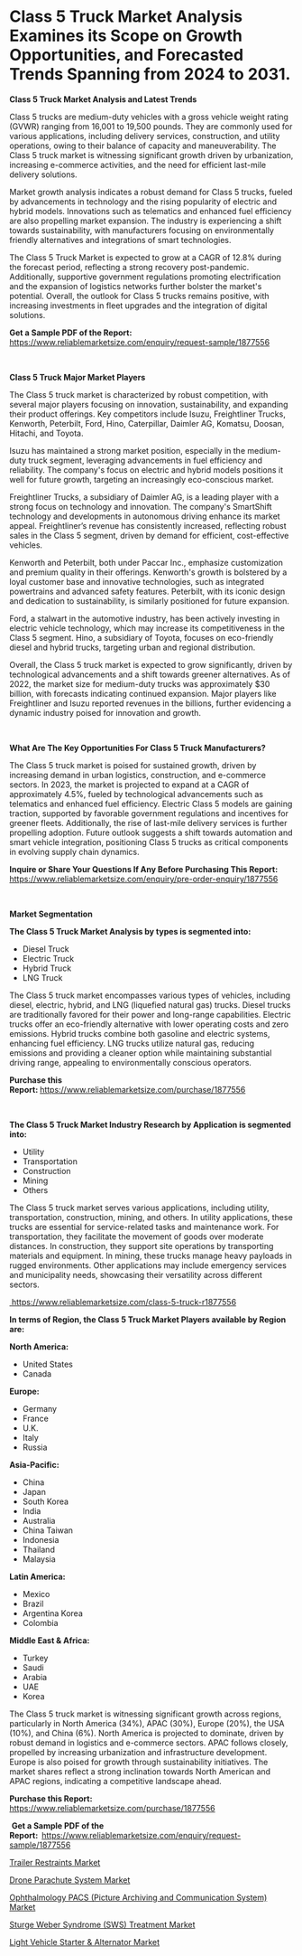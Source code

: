 <p><h1>Class 5 Truck Market Analysis Examines its Scope on Growth Opportunities, and Forecasted Trends Spanning from 2024 to 2031.</h1></p><p><strong>Class 5 Truck Market Analysis and Latest Trends</strong></p>
<p><p>Class 5 trucks are medium-duty vehicles with a gross vehicle weight rating (GVWR) ranging from 16,001 to 19,500 pounds. They are commonly used for various applications, including delivery services, construction, and utility operations, owing to their balance of capacity and maneuverability. The Class 5 truck market is witnessing significant growth driven by urbanization, increasing e-commerce activities, and the need for efficient last-mile delivery solutions.</p><p>Market growth analysis indicates a robust demand for Class 5 trucks, fueled by advancements in technology and the rising popularity of electric and hybrid models. Innovations such as telematics and enhanced fuel efficiency are also propelling market expansion. The industry is experiencing a shift towards sustainability, with manufacturers focusing on environmentally friendly alternatives and integrations of smart technologies.</p><p>The Class 5 Truck Market is expected to grow at a CAGR of 12.8% during the forecast period, reflecting a strong recovery post-pandemic. Additionally, supportive government regulations promoting electrification and the expansion of logistics networks further bolster the market's potential. Overall, the outlook for Class 5 trucks remains positive, with increasing investments in fleet upgrades and the integration of digital solutions.</p></p>
<p><strong>Get a Sample PDF of the Report:&nbsp;</strong> <a href="https://www.reliablemarketsize.com/enquiry/request-sample/1877556?utm_campaign=1105&utm_medium=2&utm_source=Github&utm_content=ia&utm_term=03112024&utm_id=class-5-truck">https://www.reliablemarketsize.com/enquiry/request-sample/1877556</a></p>
<p>&nbsp;</p>
<p><strong>Class 5 Truck Major Market Players</strong></p>
<p><p>The Class 5 truck market is characterized by robust competition, with several major players focusing on innovation, sustainability, and expanding their product offerings. Key competitors include Isuzu, Freightliner Trucks, Kenworth, Peterbilt, Ford, Hino, Caterpillar, Daimler AG, Komatsu, Doosan, Hitachi, and Toyota.</p><p>Isuzu has maintained a strong market position, especially in the medium-duty truck segment, leveraging advancements in fuel efficiency and reliability. The company's focus on electric and hybrid models positions it well for future growth, targeting an increasingly eco-conscious market.</p><p>Freightliner Trucks, a subsidiary of Daimler AG, is a leading player with a strong focus on technology and innovation. The company's SmartShift technology and developments in autonomous driving enhance its market appeal. Freightliner’s revenue has consistently increased, reflecting robust sales in the Class 5 segment, driven by demand for efficient, cost-effective vehicles.</p><p>Kenworth and Peterbilt, both under Paccar Inc., emphasize customization and premium quality in their offerings. Kenworth's growth is bolstered by a loyal customer base and innovative technologies, such as integrated powertrains and advanced safety features. Peterbilt, with its iconic design and dedication to sustainability, is similarly positioned for future expansion.</p><p>Ford, a stalwart in the automotive industry, has been actively investing in electric vehicle technology, which may increase its competitiveness in the Class 5 segment. Hino, a subsidiary of Toyota, focuses on eco-friendly diesel and hybrid trucks, targeting urban and regional distribution.</p><p>Overall, the Class 5 truck market is expected to grow significantly, driven by technological advancements and a shift towards greener alternatives. As of 2022, the market size for medium-duty trucks was approximately $30 billion, with forecasts indicating continued expansion. Major players like Freightliner and Isuzu reported revenues in the billions, further evidencing a dynamic industry poised for innovation and growth.</p></p>
<p>&nbsp;</p>
<p><strong>What Are The Key Opportunities For Class 5 Truck Manufacturers?</strong></p>
<p><p>The Class 5 truck market is poised for sustained growth, driven by increasing demand in urban logistics, construction, and e-commerce sectors. In 2023, the market is projected to expand at a CAGR of approximately 4.5%, fueled by technological advancements such as telematics and enhanced fuel efficiency. Electric Class 5 models are gaining traction, supported by favorable government regulations and incentives for greener fleets. Additionally, the rise of last-mile delivery services is further propelling adoption. Future outlook suggests a shift towards automation and smart vehicle integration, positioning Class 5 trucks as critical components in evolving supply chain dynamics.</p></p>
<p><strong>Inquire or Share Your Questions If Any Before Purchasing This Report:</strong> <a href="https://www.reliablemarketsize.com/enquiry/pre-order-enquiry/1877556?utm_campaign=1105&utm_medium=2&utm_source=Github&utm_content=ia&utm_term=03112024&utm_id=class-5-truck">https://www.reliablemarketsize.com/enquiry/pre-order-enquiry/1877556</a></p>
<p>&nbsp;</p>
<p><strong>Market Segmentation</strong></p>
<p><strong>The Class 5 Truck Market Analysis by types is segmented into:</strong></p>
<p><ul><li>Diesel Truck</li><li>Electric Truck</li><li>Hybrid Truck</li><li>LNG Truck</li></ul></p>
<p><p>The Class 5 truck market encompasses various types of vehicles, including diesel, electric, hybrid, and LNG (liquefied natural gas) trucks. Diesel trucks are traditionally favored for their power and long-range capabilities. Electric trucks offer an eco-friendly alternative with lower operating costs and zero emissions. Hybrid trucks combine both gasoline and electric systems, enhancing fuel efficiency. LNG trucks utilize natural gas, reducing emissions and providing a cleaner option while maintaining substantial driving range, appealing to environmentally conscious operators.</p></p>
<p><strong>Purchase this Report:&nbsp;</strong><a href="https://www.reliablemarketsize.com/purchase/1877556?utm_campaign=1105&utm_medium=2&utm_source=Github&utm_content=ia&utm_term=03112024&utm_id=class-5-truck">https://www.reliablemarketsize.com/purchase/1877556</a></p>
<p>&nbsp;</p>
<p><strong>The Class 5 Truck Market Industry Research by Application is segmented into:</strong></p>
<p><ul><li>Utility</li><li>Transportation</li><li>Construction</li><li>Mining</li><li>Others</li></ul></p>
<p><p>The Class 5 truck market serves various applications, including utility, transportation, construction, mining, and others. In utility applications, these trucks are essential for service-related tasks and maintenance work. For transportation, they facilitate the movement of goods over moderate distances. In construction, they support site operations by transporting materials and equipment. In mining, these trucks manage heavy payloads in rugged environments. Other applications may include emergency services and municipality needs, showcasing their versatility across different sectors.</p></p>
<p><a href="https://www.reliablemarketsize.com/class-5-truck-r1877556?utm_campaign=1105&utm_medium=2&utm_source=Github&utm_content=ia&utm_term=03112024&utm_id=class-5-truck">&nbsp;https://www.reliablemarketsize.com/class-5-truck-r1877556</a></p>
<p><strong>In terms of Region, the Class 5 Truck Market Players available by Region are:</strong></p>
<p>
    <p> <strong> North America: </strong>
        <ul>
            <li>United States</li>
            <li>Canada</li>
        </ul>
        </p> 
    <p> <strong> Europe: </strong>
        <ul>
            <li>Germany</li>
            <li>France</li>
            <li>U.K.</li>
            <li>Italy</li>
            <li>Russia</li>
        </ul>
        </p> 
    <p> <strong> Asia-Pacific: </strong>
        <ul>
            <li>China</li>
            <li>Japan</li>
            <li>South Korea</li>
            <li>India</li>
            <li>Australia</li>
            <li>China Taiwan</li>
            <li>Indonesia</li>
            <li>Thailand</li>
            <li>Malaysia</li>
        </ul>
        </p> 
    <p> <strong> Latin America: </strong>
        <ul>
            <li>Mexico</li>
            <li>Brazil</li>
            <li>Argentina Korea</li>
            <li>Colombia</li>
        </ul>
        </p> 
    <p> <strong> Middle East & Africa: </strong>
        <ul>
            <li>Turkey</li>
            <li>Saudi</li>
            <li>Arabia</li>
            <li>UAE</li>
            <li>Korea</li>
        </ul>
    </p>
    </p>
<p><p>The Class 5 truck market is witnessing significant growth across regions, particularly in North America (34%), APAC (30%), Europe (20%), the USA (10%), and China (6%). North America is projected to dominate, driven by robust demand in logistics and e-commerce sectors. APAC follows closely, propelled by increasing urbanization and infrastructure development. Europe is also poised for growth through sustainability initiatives. The market shares reflect a strong inclination towards North American and APAC regions, indicating a competitive landscape ahead.</p></p>
<p><strong>Purchase this Report: </strong><a href="https://www.reliablemarketsize.com/purchase/1877556?utm_campaign=1105&utm_medium=2&utm_source=Github&utm_content=ia&utm_term=03112024&utm_id=class-5-truck">https://www.reliablemarketsize.com/purchase/1877556</a></p>
<p>&nbsp;<strong>Get a Sample PDF of the Report:&nbsp;&nbsp;</strong><a href="https://www.reliablemarketsize.com/enquiry/request-sample/1877556?utm_campaign=1105&utm_medium=2&utm_source=Github&utm_content=ia&utm_term=03112024&utm_id=class-5-truck">https://www.reliablemarketsize.com/enquiry/request-sample/1877556</a></p>
<p><strong></strong></p>
<p><p><a href="https://github.com/raymederonmot/Market-Research-Report-List-1/blob/main/trailer-restraints-market.md?utm_campaign=1105&utm_medium=2&utm_source=Github&utm_content=ia&utm_term=03112024&utm_id=class-5-truck">Trailer Restraints Market</a></p><p><a href="https://github.com/caetlinivcar/Market-Research-Report-List-1/blob/main/drone-parachute-system-market.md?utm_campaign=1105&utm_medium=2&utm_source=Github&utm_content=ia&utm_term=03112024&utm_id=class-5-truck">Drone Parachute System Market</a></p><p><a href="https://issuu.com/reportprime-2/docs/ophthalmology-pacs-picture-archivin_9d3cf44223ca56?utm_campaign=1105&utm_medium=2&utm_source=Github&utm_content=ia&utm_term=03112024&utm_id=class-5-truck">Ophthalmology PACS (Picture Archiving and Communication System) Market</a></p><p><a href="https://issuu.com/reportprime-2/docs/sturge-weber-syndrome-sws-treatment_e5d849943c9774?utm_campaign=1105&utm_medium=2&utm_source=Github&utm_content=ia&utm_term=03112024&utm_id=class-5-truck">Sturge Weber Syndrome (SWS) Treatment Market</a></p><p><a href="https://www.linkedin.com/pulse/disruption-innovation-light-vehicle-starter-alternator-industry-yginf?utm_campaign=1105&utm_medium=2&utm_source=Github&utm_content=ia&utm_term=03112024&utm_id=class-5-truck">Light Vehicle Starter & Alternator Market</a></p></p>